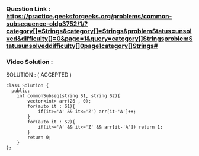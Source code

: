 ### Question Link : https://practice.geeksforgeeks.org/problems/common-subsequence-oldp3752/1/?category[]=Strings&category[]=Strings&problemStatus=unsolved&difficulty[]=0&page=1&query=category[]StringsproblemStatusunsolveddifficulty[]0page1category[]Strings#


### Video Solution : 

SOLUTION : ( ACCEPTED )

```
class Solution {
  public:
    int commonSubseq(string S1, string S2){
        vector<int> arr(26 , 0);
        for(auto it : S1){
            if(it>='A' && it<='Z') arr[it-'A']++;
        }
        for(auto it : S2){
            if(it>='A' && it<='Z' && arr[it-'A']) return 1; 
        }
        return 0;
    }
};
```